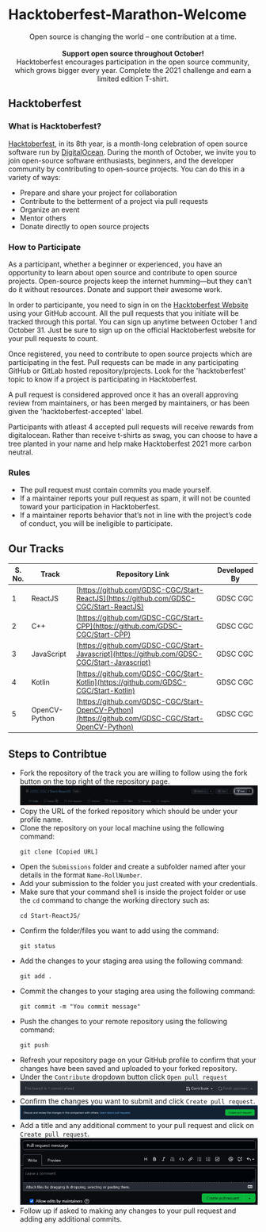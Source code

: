 # Hacktoberfest-Marathon-Welcome

<div align="center">
 Open source is changing the world – one contribution at a time.<br><br>
<strong>Support open source throughout October!</strong><br>
Hacktoberfest encourages participation in the open source community, which grows bigger every year. Complete the 2021 challenge and earn a limited edition T-shirt. 
</div>

## Hacktoberfest
### What is Hacktoberfest?
[Hacktoberfest](https://hacktoberfest.digitalocean.com/), in its 8th year, is a month-long celebration of open source software run by [DigitalOcean](https://www.digitalocean.com/). During the month of October, we invite you to join open-source software enthusiasts, beginners, and the developer community by contributing to open-source projects. You can do this in a variety of ways:
- Prepare and share your project for collaboration
- Contribute to the betterment of a project via pull requests
- Organize an event
- Mentor others
- Donate directly to open source projects

### How to Participate
As a participant, whether a beginner or experienced, you have an opportunity to learn about open source and contribute to open source projects. Open-source projects keep the internet humming—but they can’t do it without resources. Donate and support their awesome work.   

In order to participante, you need to sign in on the [Hacktoberfest Website](https://hacktoberfest.digitalocean.com/) using your GitHub account. All the pull requests that you initiate will be tracked through this portal. You can sign up anytime between October 1 and October 31. Just be sure to sign up on the official Hacktoberfest website for your pull requests to count.

Once registered, you need to contribute to open source projects which are participating in the fest. Pull requests can be made in any participating GitHub or GitLab hosted repository/projects. Look for the 'hacktoberfest' topic to know if a project is participating in Hacktoberfest. 

A pull request is considered approved once it has an overall approving review from maintainers, or has been merged by maintainers, or has been given the 'hacktoberfest-accepted' label.

Participants with atleast 4 accepted pull requests will receive rewards from digitalocean. Rather than receive t-shirts as swag, you can choose to have a tree planted in your name and help make Hacktoberfest 2021 more carbon neutral. 

### Rules
- The pull request must contain commits you made yourself.
- If a maintainer reports your pull request as spam, it will not be counted toward your participation in Hacktoberfest.
- If a maintainer reports behavior that’s not in line with the project’s code of conduct, you will be ineligible to participate.

## Our Tracks
S. No. | Track | Repository Link | Developed By
--- | --- | --- | ---
1 | ReactJS | [https://github.com/GDSC-CGC/Start-ReactJS](https://github.com/GDSC-CGC/Start-ReactJS) | GDSC CGC
2 | C++ | [https://github.com/GDSC-CGC/Start-CPP](https://github.com/GDSC-CGC/Start-CPP) | GDSC CGC
3 | JavaScript | [https://github.com/GDSC-CGC/Start-Javascript](https://github.com/GDSC-CGC/Start-Javascript) | GDSC CGC
4 | Kotlin | [https://github.com/GDSC-CGC/Start-Kotlin](https://github.com/GDSC-CGC/Start-Kotlin) | GDSC CGC
5 | OpenCV-Python | [https://github.com/GDSC-CGC/Start-OpenCV-Python](https://github.com/GDSC-CGC/Start-OpenCV-Python) | GDSC CGC

## Steps to Contribtue
- Fork the repository of the track you are willing to follow using the fork button on the top right of the repository page.  
![fork](/Dispaly/fork.png)
- Copy the URL of the forked repository which should be under your profile name.
- Clone the repository on your local machine using the following command:  
  ```
  git clone [Copied URL]
  ```
- Open the `Submissions` folder and create a subfolder named after your details in the format `Name-RollNumber`.
- Add your submission to the folder you just created with your credentials.
- Make sure that your command shell is inside the project folder or use the `cd` command to change the working directory such as:  
  ```
  cd Start-ReactJS/
  ```
- Confirm the folder/files you want to add using the command:  
  ```
  git status
  ```
- Add the changes to your staging area using the following command:  
  ```
  git add .
  ```
- Commit the changes to your staging area using the following command:  
  ```
  git commit -m "You commit message"
  ```
- Push the changes to your remote repository using the following command:  
  ```
  git push
  ```
- Refresh your repository page on your GitHub profile to confirm that your changes have been saved and uploaded to your forked repository.
- Under the `Contribute` dropdown button click `Open pull request`  
![Contribute](/Dispaly/contribute.png)
- Confirm the changes you want to submit and click `Create pull request`.  
![Create PR](/Dispaly/createpr.png)
- Add a title and any additional comment to your pull request and click on `Create pull request`.  
![PR Message and Comment](/Dispaly/prmessage.png)
- Follow up if asked to making any changes to your pull request and adding any additional commits.